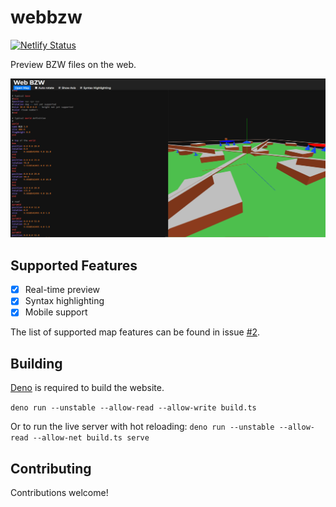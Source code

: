 # webbzw

[![Netlify Status](https://api.netlify.com/api/v1/badges/533b953c-6111-4e55-ac1c-10e61433477d/deploy-status)](https://bzw.netlify.app)

Preview BZW files on the web.

![screenshot](screenshot.png)

## Supported Features

- [x] Real-time preview
- [x] Syntax highlighting
- [x] Mobile support

The list of supported map features can be found in issue [#2](https://github.com/The-Noah/webbzw/issues/2).

## Building

[Deno](https://deno.land/) is required to build the website.

`deno run --unstable --allow-read --allow-write build.ts`

Or to run the live server with hot reloading: `deno run --unstable --allow-read --allow-net build.ts serve`

## Contributing

Contributions welcome!
